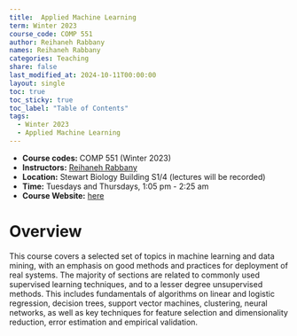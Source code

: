 ```yaml
---
title:  Applied Machine Learning
term: Winter 2023
course_code: COMP 551
author: Reihaneh Rabbany
names: Reihaneh Rabbany
categories: Teaching
share: false
last_modified_at: 2024-10-11T00:00:00
layout: single
toc: true
toc_sticky: true
toc_label: "Table of Contents"
tags:
  - Winter 2023
  - Applied Machine Learning
---
```


* **Course codes:** COMP 551 (Winter 2023)
* **Instructors:** [Reihaneh Rabbany](http://www.reirab.com/)
* **Location:** Stewart Biology Building S1/4 (lectures will be recorded)
* **Time:** Tuesdays and Thursdays, 1:05 pm - 2:25 am
* **Course Website:** [here](http://www.reirab.com/Teaching/AML23/index.html)

# Overview

This course covers a selected set of topics in machine learning and data mining, with an emphasis on good methods and practices for deployment of real systems. The majority of sections are related to commonly used supervised learning techniques, and to a lesser degree unsupervised methods. This includes fundamentals of algorithms on linear and logistic regression, decision trees, support vector machines, clustering, neural networks, as well as key techniques for feature selection and dimensionality reduction, error estimation and empirical validation.